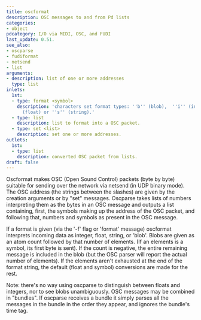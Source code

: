 ```yaml
---
title: oscformat
description: OSC messages to and from Pd lists
categories:
- object
pdcategory: I/O via MIDI, OSC, and FUDI
last_update: 0.51.
see_also:
- oscparse
- fudiformat
- netsend
- list
arguments:
- description: list of one or more addresses
  type: list
inlets:
  1st:
  - type: format <symbol>
    description: 'characters set format types: ''b'' (blob),  ''i'' (integer),  ''f''
      (float) or ''s'' (string).'
  - type: list
    description: list to format into a OSC packet.
  - type: set <list>
    description: set one or more addresses.
outlets:
  1st:
  - type: list
    description: converted OSC packet from lists.
draft: false
---
```

Oscformat makes OSC (Open Sound Control) packets (byte by byte) suitable for sending over the network via netsend (in UDP binary mode). The OSC address (the strings between the slashes) are given by the creation arguments or by "set" messages. Oscparse takes lists of numbers interpreting them as the bytes in an OSC message and outputs a list containing, first, the symbols making up the address of the OSC packet, and following that, numbers and symbols as present in the OSC message.

If a format is given (via the '-f' flag or 'format' message) oscformat interprets incoming data as integer, float, string, or 'blob'. Blobs are given as an atom count followed by that number of elements. (If an elements is a symbol, its first byte is sent). If the count is negative, the entire remaining message is included in the blob (but the OSC parser will report the actual number of elements). If the elements aren't exhausted at the end of the format string, the default (float and symbol) conversions are made for the rest.

Note: there's no way using oscparse to distinguish between floats and integers, nor to see blobs unambiguously. OSC messages may be combined in "bundles". If oscparse receives a bundle it simply parses all the messages in the bundle in the order they appear, and ignores the bundle's time tag.
